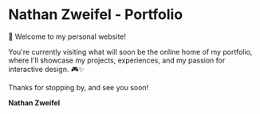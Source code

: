 # Nathan Zweifel - Portfolio

👋 Welcome to my personal website!

You're currently visiting what will soon be the online home of my portfolio, where I'll showcase my projects, experiences, and my passion for interactive design. 🎮✨

Thanks for stopping by, and see you soon!

**Nathan Zweifel**
